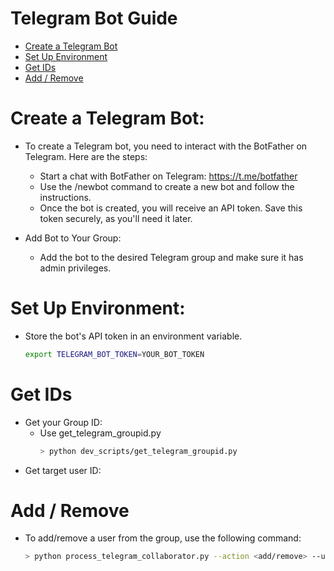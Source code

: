 # Telegram Bot Guide

<!-- toc -->

- [Create a Telegram Bot](#create-a-telegram-bot)
- [Set Up Environment](#set-up-environment)
- [Get IDs](#get-ids)
- [Add / Remove](#add--remove)

<!-- tocstop -->

# Create a Telegram Bot:

- To create a Telegram bot, you need to interact with the BotFather on Telegram.
  Here are the steps:
  - Start a chat with BotFather on Telegram: https://t.me/botfather
  - Use the /newbot command to create a new bot and follow the instructions.
  - Once the bot is created, you will receive an API token. Save this token
    securely, as you'll need it later.

- Add Bot to Your Group:
  - Add the bot to the desired Telegram group and make sure it has admin
    privileges.

# Set Up Environment:

  - Store the bot's API token in an environment variable.
    ```bash
    export TELEGRAM_BOT_TOKEN=YOUR_BOT_TOKEN
    ```

# Get IDs

- Get your Group ID:
  - Use get_telegram_groupid.py
    ```bash
    > python dev_scripts/get_telegram_groupid.py
    ```
- Get target user ID:

# Add / Remove

- To add/remove a user from the group, use the following command:
  ```bash
  > python process_telegram_collaborator.py --action <add/remove> --username <USERNAME> --groupid <GROUP_ID>
  ```
